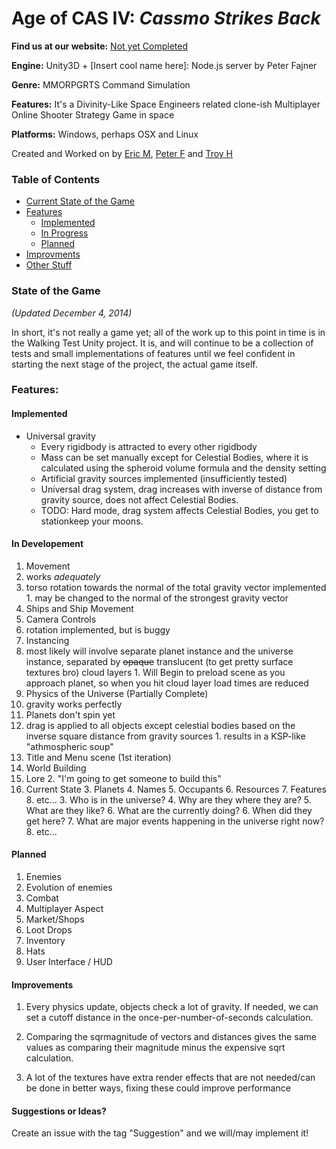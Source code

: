 Age of CAS IV: *Cassmo Strikes Back*
====================

**Find us at our website:** [Not yet Completed](https://github.com/ErisMik/Cassmo_Website_and_Wiki)

**Engine:** Unity3D + [Insert cool name here]: Node.js server by Peter Fajner 

**Genre:** MMORPGRTS Command Simulation

**Features:** It's a Divinity-Like Space Engineers related clone-ish Multiplayer Online Shooter Strategy Game in space

**Platforms:** Windows, perhaps OSX and Linux

Created and Worked on by [Eric M](https://github.com/ErisMik), [Peter F](https://github.com/PeterFajner) and [Troy H](https://github.com/TroyNH)

### Table of Contents
- [Current State of the Game](#State-of-the-Game)
- [Features](#Features)
  - [Implemented](#Implemented)
  - [In Progress](#In-Developement)
  - [Planned](#Planned)
- [Improvments](#Improvements)
- [Other Stuff](#Suggestions-or-Ideas?)

### State of the Game
*(Updated December 4, 2014)*

In short, it's not really a game yet; all of the work up to this point in time is in the Walking Test Unity project. It is, and will continue to be a collection of tests and small implementations of features until we feel confident in starting the next stage of the project, the actual game itself.

### Features:

#### Implemented
- Universal gravity
  - Every rigidbody is attracted to every other rigidbody
  - Mass can be set manually except for Celestial Bodies, where it is calculated using the spheroid volume formula and the density setting
  - Artificial gravity sources implemented (insufficiently tested)
  - Universal drag system, drag increases with inverse of distance from gravity source, does not affect Celestial Bodies.
  - TODO: Hard mode, drag system affects Celestial Bodies, you get to stationkeep your moons.
  
#### In Developement
1. Movement
  1. works *adequately*
  2. torso rotation towards the normal of the total gravity vector implemented
    1. may be changed to the normal of the strongest gravity vector
2. Ships and Ship Movement
2. Camera Controls
  1. rotation implemented, but is buggy
3. Instancing
  1. most likely will involve separate planet instance and the universe instance, separated by ~~opaque~~ translucent (to get pretty surface textures bro) cloud layers
    1. Will Begin to preload scene as you approach planet, so when you hit cloud layer load times are reduced
4. Physics of the Universe (Partially Complete)
  1. gravity works perfectly
  2. Planets don't spin yet
  2. drag is applied to all objects except celestial bodies based on the inverse square distance from gravity sources
    1. results in a KSP-like "athmospheric soup"
5. Title and Menu scene (1st iteration)
6. World Building
  1. Lore
    2. "I'm going to get someone to build this"
  2. Current State
    3. Planets
      4. Names
      5. Occupants
      6. Resources
      7. Features
      8. etc...
    3. Who is in the universe?
    4. Why are they where they are?
    5. What are they like?
    6. What are the currently doing?
    6. When did they get here?
    7. What are major events happening in the universe right now?
    8. etc...

#### Planned
1. Enemies
2. Evolution of enemies 
3. Combat
4. Multiplayer Aspect
5. Market/Shops
6. Loot Drops
7. Inventory
8. Hats
9. User Interface / HUD

#### Improvements
1. Every physics update, objects check a lot of gravity. If needed, we can set a cutoff distance in the once-per-number-of-seconds calculation. 

2. Comparing the sqrmagnitude of vectors and distances gives the same values as comparing their magnitude minus the expensive sqrt calculation.

3. A lot of the textures have extra render effects that are not needed/can be done in better ways, fixing these could improve performance

#### Suggestions or Ideas?
Create an issue with the tag "Suggestion" and we will/may implement it!
